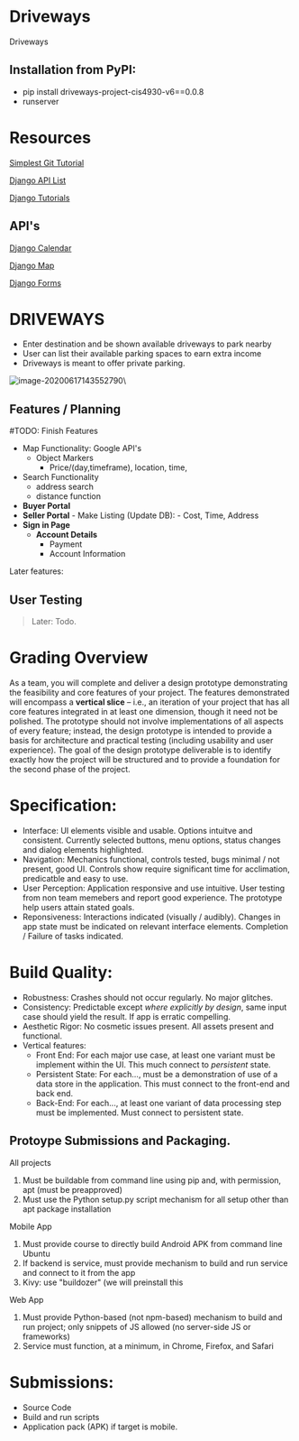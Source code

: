 # Driveways
Driveways


## Installation from PyPI: 
- pip install driveways-project-cis4930-v6==0.0.8
- runserver



# Resources

[Simplest Git Tutorial](https://rogerdudler.github.io/git-guide/)

[Django API List](https://github.com/wsvincent/awesome-django)

[Django Tutorials](https://github.com/wsvincent/awesome-django#educational)

## API's 



[Django Calendar](https://github.com/llazzaro/django-scheduler)

[Django Map](https://github.com/madisona/django-google-maps)

[Django Forms](https://github.com/django-crispy-forms/django-crispy-forms/)

# DRIVEWAYS

-   Enter destination and be shown available driveways to park nearby
-   User can list their available parking spaces to earn extra income
-   Driveways is meant to offer private parking.

![image-20200617143552790](assets/Design-Prototype/image-20200617143552790.png)\\

## Features / Planning

#TODO: Finish Features

-   Map Functionality: Google API's
    - Object Markers
        - Price/(day,timeframe), location, time, 
-   Search Functionality
    -   address search
    -   distance function
-   **Buyer Portal**
-   **Seller Portal**
        -   Make Listing (Update DB):
            -   Cost, Time, Address
- **Sign in Page**
    -   **Account Details**
        -   Payment
        -   Account Information
    
    

Later features:

## User Testing

> Later: Todo. 






# Grading Overview



As a team, you will complete and deliver a design prototype demonstrating the feasibility and core features of your project. The features demonstrated will encompass a **vertical slice** – i.e., an iteration of your project that has all core features integrated in at least one dimension, though it need not be polished. The prototype should not involve implementations of all aspects of every feature; instead, the design prototype is intended to provide a basis for architecture and practical testing (including usability and user experience). The goal of the design prototype deliverable is to identify exactly how the project will be structured and to provide a foundation for the second phase of the project.

# Specification:

- Interface: UI elements visible and usable. Options intuitve and consistent. Currently selected buttons, menu options, status changes and dialog elements highlighted.
- Navigation: Mechanics functional, controls tested, bugs minimal / not present, good UI. Controls show require significant time for acclimation, predicatble and easy to use.
- User Perception: Application responsive and use intuitive. User testing from non team memebers and report good experience. The prototype help users attain stated goals.
- Reponsiveness: Interactions indicated  (visually / audibly). Changes in app state must be indicated on relevant interface elements. Completion / Failure of tasks indicated.

# Build Quality:

- Robustness: Crashes should not occur regularly. No major glitches.
- Consistency: Predictable except _where explicitly by design_, same input case should yield the result. If app is erratic  compelling.
- Aesthetic Rigor: No cosmetic issues present. All assets present and functional.
- Vertical features:
    - Front End: For each major use case, at least one variant must be implement within the UI. This much connect to _persistent_ state.
    - Persistent State: For each..., must be a demonstration of use of a data store in the application. This must connect to the front-end and back end.
    - Back-End: For each..., at least one variant of data processing step must be implemented. Must connect to persistent state.



## Protoype Submissions and Packaging. 

All projects

1.  Must be buildable from command line using pip and, with permission, apt (must be preapproved)
2.  Must use the Python setup.py script mechanism for all setup other than apt package installation

Mobile App

1.  Must provide course to directly build Android APK from command line Ubuntu
2.  If backend is service, must provide mechanism to build and run service and connect to it from the app  
3.  Kivy: use "buildozer" (we will preinstall this

Web App

1.  Must provide Python-based (not npm-based) mechanism to build and run project; only snippets of JS allowed (no server-side JS or frameworks)
2.  Service must function, at a minimum, in Chrome, Firefox, and Safari

# Submissions:

- Source Code
- Build and run scripts
- Application pack (APK) if target is mobile.
